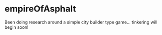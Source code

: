 # empireOfAsphalt
Been doing research around a simple city builder type game... tinkering will begin soon!
